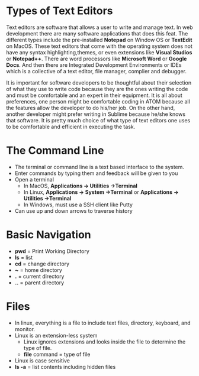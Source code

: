# Types of Text Editors
  Text editors are software that allows a user to write and manage text. In web development there are many software applications that does this feat. The different types include the pre-installed **Notepad** on Window OS or **TextEdit** on MacOS. These text editors that come with the operating system does not have any syntax highlighting,themes, or even extensions like **Visual Studios** or **Notepad++**. There are word processors like **Microsoft Word** or **Google Docs**. And then there are Integrated Development Environments or IDEs which is a collective of a text editor, file manager, complier and debugger. 
  
  It is important for software developers to be thoughtful about their selection of what they use to write code because they are the ones writing the code and must be comfortable and an expert in their equipment. It is all about preferences, one person might be comfortable coding in ATOM because all the features allow the developer to do his/her job. On the other hand, another developer might prefer writing in Sublime because he/she knows that software. It is pretty much choice of what type of text editors one uses to be comfortable and efficient in executing the task.

# The Command Line

- The terminal or command line is a text based interface to the system.
- Enter commands by typing them and feedback will be given to you
- Open a terminal
  - In MacOS, **Applications -> Utilities ->Terminal**
  - In Linux, **Applications -> System ->Terminal** or **Applications -> Utilities ->Terminal**
  - In Windows, must use a SSH client like Putty
- Can use up and down arrows to traverse history
  
# Basic Navigation

- **pwd** = Print Working Directory
- **ls** = list
- **cd** = change directory
- **~** = home directory
- **.** = current directory
- **..** = parent directory

# Files

- In linux, everything is a file to include text files, directory, keyboard, and monitor.
- Linux is an extension-less system
  - Linux ignores extensions and looks inside the file to determine the type of file.
  - **file** command = type of file
- Linux is case sensitive
- **ls -a** = list contents including hidden files
